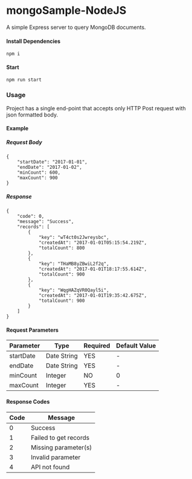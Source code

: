 # mongoSample-NodeJS

A simple Express server to query MongoDB documents.

#### Install Dependencies

```
npm i
```

#### Start

```
npm run start
```


### Usage

Project has a single end-point that accepts only HTTP Post request with json formatted body.

#### Example

##### Request Body

```
{
	"startDate": "2017-01-01",
	"endDate": "2017-01-02",
	"minCount": 600,
	"maxCount": 900
}
```

##### Response

```
{
    "code": 0,
    "message": "Success",
    "records": [
        {
            "key": "wT4ct0s2Jwreysbc",
            "createdAt": "2017-01-01T05:15:54.219Z",
            "totalCount": 800
        },
        {
            "key": "THaMB8yZBwiL2f2q",
            "createdAt": "2017-01-01T18:17:55.614Z",
            "totalCount": 900
        },
        {
            "key": "WqgHAZqVR0Qayl5i",
            "createdAt": "2017-01-01T19:35:42.675Z",
            "totalCount": 900
        }
    ]
}
```


#### Request Parameters

| Parameter  |     Type    | Required | Default Value |
| ---------- | ----------- | -------- | ------------- |
| startDate  | Date String |    YES   |       -       |
|  endDate   | Date String |    YES   |       -       |
|  minCount  |   Integer   |    NO    |       0       |
|  maxCount  |   Integer   |    YES   |       -       |


#### Response Codes

| Code | Message |
| ---- | ------- |
|  0   |  Success |
|  1   | Failed to get records |
|  2   | Missing parameter(s) |
|  3   | Invalid parameter |
|  4   | API not found |

